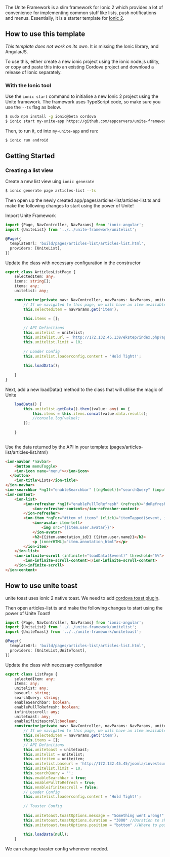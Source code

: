 The Unite Framework is a slim framework for Ionic 2 which provides a lot of convenience for implementing common stuff like lists, push notifications and menus. Essentially, it is a starter template for [Ionic 2](http://ionic.io/2).

## How to use this template

*This template does not work on its own*. It is missing the Ionic library, and AngularJS.

To use this, either create a new ionic project using the ionic node.js utility, or copy and paste this into an existing Cordova project and download a release of Ionic separately.

### With the Ionic tool

Use the `ionic start` command to initialise a new Ionic 2 project using the Unite framework. The framework uses TypeScript code, so make sure you use the `--ts` flag as below.

```bash
$ sudo npm install -g ionic@beta cordova
$ ionic start my-unite-app https://github.com/appcarvers/unite-framework.git --v2 --ts
```

Then, to run it, cd into `my-unite-app` and run:

```bash
$ ionic run android
```

## Getting Started

### Creating a list view

Create a new list view uing `ionic generate`

```bash
$ ionic generate page articles-list --ts
```

Then open up the newly created app/pages/articles-list/articles-list.ts and make the following changes to start using the power of Unite!

Import Unite Framework
```typescript
import {Page, NavController, NavParams} from 'ionic-angular';
import {UniteList} from '../../unite-framework/unitelist';

@Page({
  templateUrl: 'build/pages/articles-list/articles-list.html',
  providers: [UniteList],
})
```

Update the class with necessary configuration in the constructor
```typescript
export class ArticlesListPage {
	selectedItem: any;
	icons: string[];
	items: any;
	unitelist: any;

	constructor(private nav: NavController, navParams: NavParams, unitelist: UniteList) {
		// If we navigated to this page, we will have an item available as a nav param
		this.selectedItem = navParams.get('item');

		this.items = [];
		
		// API Definitions
		this.unitelist = unitelist;
		this.unitelist.url = 'http://172.132.45.138/ekstep/index.php?app=jlike&resource=annotations&option=com_api&format=raw&key=ed086fefc3b111c666378912f44d71ca0a70a8b6&content_id=17&type=annotation&subtype=collaborators&client=com_ekcontent&plg_type=content&plg_name=jlike_ekcontent&order=DESC&parent_id=0';
		this.unitelist.limit = 10;
		
		// Loader Config
		this.unitelist.loaderconfig.content = 'Hold Tight!';
		
		this.loadData();
		
	}
}
```

Next, add a new loadData() method to the class that will utilise the magic of Unite

```typescript
	loadData() {
		this.unitelist.getData().then((value: any) => {
			this.items = this.items.concat(value.data.results);
			//console.log(value);
		});
		
	}
	
```

Use the data returned by the API in your template (pages/articles-list/articles-list.html)

```html
<ion-navbar *navbar>
	<button menuToggle>
    <ion-icon name="menu"></ion-icon>
  </button>
	<ion-title>Lists</ion-title>
</ion-navbar>
<ion-searchbar *ngIf="enableSearchbar" [(ngModel)]="searchQuery" (input)="getItems($event)"></ion-searchbar>
<ion-content>
	<ion-list>
		<ion-refresher *ngIf="enablePullToRefresh" (refresh)="doRefresh($event)">
			<ion-refresher-content></ion-refresher-content>
		</ion-refresher>
		<ion-item *ngFor="#item of items" (click)="itemTapped($event, item)">
			<ion-avatar item-left>
				<img src="{{item.user.avatar}}">
			</ion-avatar>
			<h2>{{item.annotation_id}} {{item.user.name}}</h2>
			<p [innerHTML]="item.annotation_html"></p>
		</ion-item>
	</ion-list>
	<ion-infinite-scroll (infinite)="loadData($event)" threshold="5%">
		<ion-infinite-scroll-content></ion-infinite-scroll-content>
	</ion-infinite-scroll>
</ion-content>
```
## How to use unite toast

unite toast uses ionic 2 native toast. We need to add [cordova toast plugin](http://ionicframework.com/docs/v2/native/toast/).

Then open articles-list.ts and make the following changes to start using the power of Unite Toast!
```typescript
import {Page, NavController, NavParams} from 'ionic-angular';
import {UniteList} from '../../unite-framework/unitelist';
import {UniteToast} from '../../unite-framework/unitetoast';

@Page({
  templateUrl: 'build/pages/articles-list/articles-list.html',
  providers: [UniteList,UniteToast],
})
```

Update the class with necessary configuration
```typescript
export class ListPage {
	selectedItem: any;
	items: any;
	unitelist: any;
	baseurl: string;
	searchQuery: string;
	enableSearchbar: boolean;
	enablePullToRefresh: boolean;
	infinitescroll: any;
	unitetoast: any;
	enableifinitescroll:boolean;
	constructor(private nav: NavController, navParams: NavParams, unitelist: UniteList, uniteitem: UniteItem, unitetoast: UniteToast) {
		// If we navigated to this page, we will have an item available as a nav param
		this.selectedItem = navParams.get('item');
		this.items = [];
		// API Definitions
		this.unitetoast = unitetoast;
		this.unitelist = unitelist;
		this.uniteitem = uniteitem;
		this.unitelist.baseurl = 'http://172.132.45.45/joomla/investsure/index.php?option=com_api&app=content&resource=articles&format=raw&key=62edf1d7654d77cc424ca8e5ea8a1140';
		this.unitelist.limit = 10;
		this.searchQuery = '';
		this.enableSearchbar = true;
		this.enablePullToRefresh = true;
		this.enableifinitescroll = false;
		// Loader Config
		this.unitelist.loaderconfig.content = 'Hold Tight!';
		
		// Toaster Config
		
		this.unitetoast.toastOptions.message = "Something went wrong!" //The message to display.
		this.unitetoast.toastOptions.duration = "3000" //Duration to show the toast, either 'short', 'long' or any number of milliseconds: '1500'.
		this.unitetoast.toastOptions.position = "bottom" //Where to position the toast, either 'top', 'center', or 'bottom'.
		
		this.loadData(null);
	}
```

We can change toaster config whenever needed.


